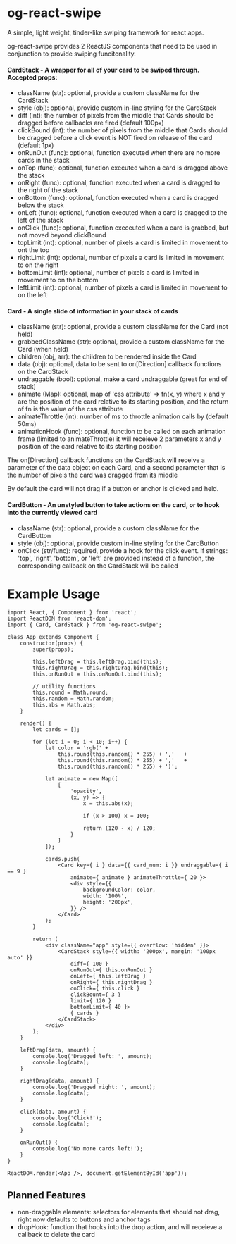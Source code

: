 # og-react-swipe
A simple, light weight, tinder-like swiping framework for react apps.

og-react-swipe provides 2 ReactJS components that need to be used in conjunction to provide swiping funcitonality.

#### CardStack - A wrapper for all of your card to be swiped through. Accepted props:
 * className (str): optional, provide a custom className for the CardStack
 * style (obj): optional, provide custom in-line styling for the CardStack
 * diff (int): the number of pixels from the middle that Cards should be dragged before callbacks are fired (default 100px)
 * clickBound (int): the number of pixels from the middle that Cards should be dragged before a click event is NOT fired on release of the card (default 1px)
 * onRunOut (func): optional, function executed when there are no more cards in the stack
 * onTop (func): optional, function executed when a card is dragged above the stack 
 * onRight (func): optional, function executed when a card is dragged to the right of the stack
 * onBottom (func): optional, function executed when a card is dragged below the stack
 * onLeft (func): optional, function executed when a card is dragged to the left of the stack
 * onClick (func): optional, function execeuted when a card is grabbed, but not moved beyond clickBound
 * topLimit (int): optional, number of pixels a card is limited in movement to ont the top
 * rightLimit (int): optional, number of pixels a card is limited in movement to on the right
 * bottomLimit (int): optional, number of pixels a card is limited in movement to on the bottom
 * leftLimit (int): optional, number of pixels a card is limited in movement to on the left

#### Card - A single slide of information in your stack of cards
 * className (str): optional, provide a custom className for the Card (not held)
 * grabbedClassName (str): optional, provide a custom className for the Card (when held)
 * children (obj, arr): the children to be rendered inside the Card
 * data (obj): optional, data to be sent to on[Direction] callback functions on the CardStack
 * undraggable (bool): optional, make a card undraggable (great for end of stack)
 * animate (Map): optional, map of 'css attribute' => fn(x, y) where x and y are the position of the card relative to its starting position, and the return of fn is the value of the css attribute
 * animateThrottle (int): number of ms to throttle animation calls by (default 50ms)
 * animationHook (func): optional, function to be called on each animation frame (limited to animateThrottle) it will receieve 2 parameters x and y position of the card relative to its starting position

The on[Direction] callback functions on the CardStack will receive a parameter of the data object on each Card, and a second parameter that is the number of pixels the card was dragged from its middle

By default the card will not drag if a button or anchor is clicked and held.

#### CardButton - An unstyled button to take actions on the card, or to hook into the currently viewed card
 * className (str): optional, provide a custom className for the CardButton
 * style (obj): optional, provide custom in-line styling for the CardButton
 * onClick (str/func): required, provide a hook for the click event. If strings: 'top', 'right', 'bottom', or 'left' are provided instead of a function, the corresponding callback on the CardStack will be called

# Example Usage
```
import React, { Component } from 'react';
import ReactDOM from 'react-dom';
import { Card, CardStack } from 'og-react-swipe';

class App extends Component {
	constructor(props) {
		super(props);

		this.leftDrag = this.leftDrag.bind(this);
		this.rightDrag = this.rightDrag.bind(this);
		this.onRunOut = this.onRunOut.bind(this);

		// utility functions
		this.round = Math.round;
		this.random = Math.random;
		this.abs = Math.abs;
	}

	render() {
		let cards = [];

		for (let i = 0; i < 10; i++) {
			let color = 'rgb(' +
				this.round(this.random() * 255) + ','	+
				this.round(this.random() * 255) + ','	+
				this.round(this.random() * 255) + ')';

			let animate = new Map([
				[
					'opacity',
					(x, y) => {
						x = this.abs(x);
						
						if (x > 100) x = 100;

						return (120 - x) / 120;
					}
				]
			]);

			cards.push(
				<Card key={ i } data={{ card_num: i }} undraggable={ i == 9 }
					animate={ animate } animateThrottle={ 20 }>
					<div style={{
						backgroundColor: color,
						width: '100%',
						height: '200px',
					}} />
				</Card>
			);
		}

		return (
			<div className="app" style={{ overflow: 'hidden' }}>
				<CardStack style={{ width: '200px', margin: '100px auto' }}
					diff={ 100 }
					onRunOut={ this.onRunOut }
					onLeft={ this.leftDrag }
					onRight={ this.rightDrag }
					onClick={ this.click }
					clickBount={ 3 }
					limit={ 120 }
					bottomLimit={ 40 }>
					{ cards }
				</CardStack>
			</div>
		);
	}

	leftDrag(data, amount) {
		console.log('Dragged left: ', amount);
		console.log(data);
	}

	rightDrag(data, amount) {
		console.log('Dragged right: ', amount);
		console.log(data);
	}

	click(data, amount) {
		console.log('Click!');
		console.log(data);
	}

	onRunOut() {
		console.log('No more cards left!');
	}
}

ReactDOM.render(<App />, document.getElementById('app'));
```

## Planned Features
 * non-draggable elements: selectors for elements that should not drag, right now defaults to buttons and anchor tags
 * dropHook: function that hooks into the drop action, and will receieve a callback to delete the card
